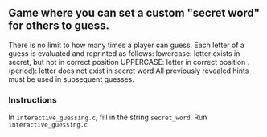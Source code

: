 ## Game where you can set a custom "secret word" for others to guess.
 There is no limit to how many times a player can guess.
 Each letter of a guess is evaluated and reprinted as follows:
   lowercase: letter exists in secret, but not in correct position
   UPPERCASE: letter in correct position
   . (period): letter does not exist in secret word
All previously revealed hints must be used in subsequent guesses.
### Instructions
In `interactive_guessing.c`, fill in the string `secret_word`.
Run `interactive_guessing.c`
